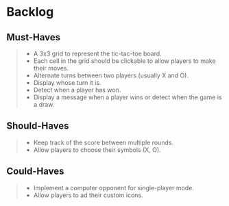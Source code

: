# Backlog

## Must-Haves

> - A 3x3 grid to represent the tic-tac-toe board.
> - Each cell in the grid should be clickable to allow players to make their moves.
> - Alternate turns between two players (usually X and O).
> - Display whose turn it is.
> - Detect when a player has won.
> - Display a message when a player wins or detect when the game is a draw.

## Should-Haves

> - Keep track of the score between multiple rounds.
> - Allow players to choose their symbols (X, O).

## Could-Haves

> - Implement a computer opponent for single-player mode.
> - Allow players to ad their custom icons.
